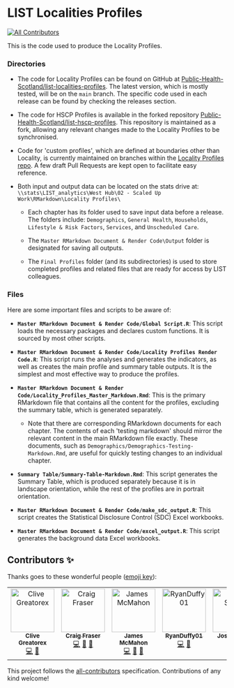 # LIST Localities Profiles

<!-- ALL-CONTRIBUTORS-BADGE:START - Do not remove or modify this section -->
[![All Contributors](https://img.shields.io/badge/all_contributors-2-orange.svg?style=flat-square)](#contributors-)
<!-- ALL-CONTRIBUTORS-BADGE:END -->

This is the code used to produce the Locality Profiles.

### Directories

- The code for Locality Profiles can be found on GitHub at [Public-Health-Scotland/list-localities-profiles](https://github.com/Public-Health-Scotland/list-localities-profiles). The latest version, which is mostly tested, will be on the `main` branch. The specific code used in each release can be found by checking the releases section.

- The code for HSCP Profiles is available in the forked repository [Public-Health-Scotland/list-hscp-profiles](https://github.com/Public-Health-Scotland/list-hscp-profiles). This repository is maintained as a fork, allowing any relevant changes made to the Locality Profiles to be synchronised.

- Code for 'custom profiles', which are defined at boundaries other than Locality, is currently maintained on branches within the [Locality Profiles repo](https://github.com/Public-Health-Scotland/list-localities-profiles). A few draft Pull Requests are kept open to facilitate easy reference.

- Both input and output data can be located on the stats drive at: `\\stats\LIST_analytics\West Hub\02 - Scaled Up Work\RMarkdown\Locality Profiles\`

  - Each chapter has its folder used to save input data before a release. The folders include: `Demographics`, `General Health`, `Households`, `Lifestyle & Risk Factors`, `Services`, and `Unscheduled Care`.

  - The `Master RMarkdown Document & Render Code\Output` folder is designated for saving all outputs.

  - The `Final Profiles` folder (and its subdirectories) is used to store completed profiles and related files that are ready for access by LIST colleagues.

### Files

Here are some important files and scripts to be aware of:

- **`Master RMarkdown Document & Render Code/Global Script.R`**: This script loads the necessary packages and declares custom functions. It is sourced by most other scripts.
  
- **`Master RMarkdown Document & Render Code/Locality Profiles Render Code.R`**: This script runs the analyses and generates the indicators, as well as creates the main profile and summary table outputs. It is the simplest and most effective way to produce the profiles.

- **`Master RMarkdown Document & Render Code/Locality_Profiles_Master_Markdown.Rmd`**: This is the primary RMarkdown file that contains all the content for the profiles, excluding the summary table, which is generated separately.

  - Note that there are corresponding RMarkdown documents for each chapter. The contents of each 'testing markdown' should mirror the relevant content in the main RMarkdown file exactly. These documents, such as `Demographics/Demographics-Testing-Markdown.Rmd`, are useful for quickly testing changes to an individual chapter.

- **`Summary Table/Summary-Table-Markdown.Rmd`**: This script generates the Summary Table, which is produced separately because it is in landscape orientation, while the rest of the profiles are in portrait orientation.

- **`Master RMarkdown Document & Render Code/make_sdc_output.R`**: This script creates the Statistical Disclosure Control (SDC) Excel workbooks.

- **`Master RMarkdown Document & Render Code/excel_output.R`**: This script generates the background data Excel workbooks.

## Contributors ✨

Thanks goes to these wonderful people ([emoji key](https://allcontributors.org/docs/en/emoji-key)):

<!-- ALL-CONTRIBUTORS-LIST:START - Do not remove or modify this section -->
<!-- prettier-ignore-start -->
<!-- markdownlint-disable -->
<table>
  <tbody>
    <tr>
      <td align="center" valign="top" width="14.28%"><a href="https://github.com/CliveWG"><img src="https://avatars.githubusercontent.com/u/109799428?v=4?s=100" width="100px;" alt="Clive Greatorex"/><br /><sub><b>Clive Greatorex</b></sub></a><br /><a href="https://github.com/Public-Health-Scotland/list-localities-profiles/commits?author=CliveWG" title="Code">💻</a> <a href="https://github.com/Public-Health-Scotland/list-localities-profiles/pulls?q=is%3Apr+reviewed-by%3ACliveWG" title="Reviewed Pull Requests">👀</a></td>
      <td align="center" valign="top" width="14.28%"><a href="https://github.com/cfraser2020"><img src="https://avatars.githubusercontent.com/u/72806160?v=4?s=100" width="100px;" alt="Craig Fraser "/><br /><sub><b>Craig Fraser </b></sub></a><br /><a href="https://github.com/Public-Health-Scotland/list-localities-profiles/commits?author=cfraser2020" title="Code">💻</a> <a href="https://github.com/Public-Health-Scotland/list-localities-profiles/pulls?q=is%3Apr+reviewed-by%3Acfraser2020" title="Reviewed Pull Requests">👀</a> <a href="#projectManagement-cfraser2020" title="Project Management">📆</a></td>
      <td align="center" valign="top" width="14.28%"><a href="https://publichealthscotland.scot/"><img src="https://avatars.githubusercontent.com/u/5982260?v=4?s=100" width="100px;" alt="James McMahon"/><br /><sub><b>James McMahon</b></sub></a><br /><a href="https://github.com/Public-Health-Scotland/list-localities-profiles/commits?author=Moohan" title="Code">💻</a> <a href="https://github.com/Public-Health-Scotland/list-localities-profiles/pulls?q=is%3Apr+reviewed-by%3AMoohan" title="Reviewed Pull Requests">👀</a> <a href="#projectManagement-Moohan" title="Project Management">📆</a></td>
      <td align="center" valign="top" width="14.28%"><a href="https://github.com/RyanDuffy01"><img src="https://avatars.githubusercontent.com/u/82060940?v=4?s=100" width="100px;" alt="RyanDuffy01"/><br /><sub><b>RyanDuffy01</b></sub></a><br /><a href="https://github.com/Public-Health-Scotland/list-localities-profiles/commits?author=RyanDuffy01" title="Code">💻</a> <a href="https://github.com/Public-Health-Scotland/list-localities-profiles/pulls?q=is%3Apr+reviewed-by%3ARyanDuffy01" title="Reviewed Pull Requests">👀</a></td>
      <td align="center" valign="top" width="14.28%"><a href="https://github.com/JosieSteele"><img src="https://avatars.githubusercontent.com/u/166606214?v=4?s=100" width="100px;" alt="Josie Steele"/><br /><sub><b>Josie Steele</b></sub></a><br /><a href="https://github.com/Public-Health-Scotland/list-localities-profiles/commits?author=JosieSteele" title="Code">💻</a> <a href="https://github.com/Public-Health-Scotland/list-localities-profiles/pulls?q=is%3Apr+reviewed-by%3AJosieSteele" title="Reviewed Pull Requests">👀</a></td>
      <td align="center" valign="top" width="14.28%"><a href="https://github.com/khansh01"><img src="https://avatars.githubusercontent.com/u/114073136?v=4?s=100" width="100px;" alt="Khansa Hussain"/><br /><sub><b>Khansa Hussain</b></sub></a><br /><a href="https://github.com/Public-Health-Scotland/list-localities-profiles/commits?author=khansh01" title="Code">💻</a> <a href="https://github.com/Public-Health-Scotland/list-localities-profiles/pulls?q=is%3Apr+reviewed-by%3Akhansh01" title="Reviewed Pull Requests">👀</a></td>
      <td align="center" valign="top" width="14.28%"><a href="https://github.com/kenneo03git"><img src="https://avatars.githubusercontent.com/u/153850030?v=4?s=100" width="100px;" alt="kenneo03git"/><br /><sub><b>kenneo03git</b></sub></a><br /><a href="https://github.com/Public-Health-Scotland/list-localities-profiles/pulls?q=is%3Apr+reviewed-by%3Akenneo03git" title="Reviewed Pull Requests">👀</a></td>
      <td align="center" valign="top" width="14.28%"><a href="https://github.com/There717"><img src="https://avatars.githubusercontent.com/u/79308287?v=4?s=100" width="100px;" alt="There717"/><br /><sub><b>There717</b></sub></a><br /><a href="https://github.com/Public-Health-Scotland/list-localities-profiles/commits?author=There717" title="Code">💻</a> <a href="https://github.com/Public-Health-Scotland/list-localities-profiles/pulls?q=is%3Apr+reviewed-by%3AThere717" title="Reviewed Pull Requests">👀</a></td>
    </tr>
  </tbody>
</table>

<!-- markdownlint-restore -->
<!-- prettier-ignore-end -->

<!-- ALL-CONTRIBUTORS-LIST:END -->

This project follows the [all-contributors](https://github.com/all-contributors/all-contributors) specification. Contributions of any kind welcome!
